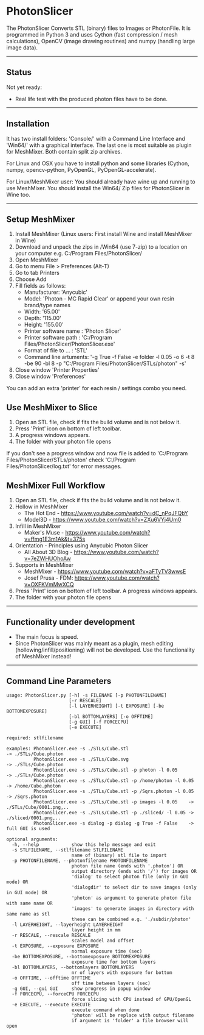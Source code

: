 # PhotonSlicer

The PhotonSlicer Converts STL (binary) files to Images or PhotonFile. It is programmed in Python 3 and uses Cython (fast compression / mesh calculations), OpenCV (image drawing routines) and numpy (handling large image data).

---

## Status

Not yet ready:
- Real life test with the produced photon files have to be done.

---
  
## Installation

It has two install folders: 'Console/' with a Command Line Interface and 'Win64/' with a graphical interface. The last one is most suitable as plugin for MeshMixer. Both contain split zip archives.

For Linux and OSX you have to install python and some libraries (Cython, numpy, opencv-python, PyOpenGL, PyOpenGL-accelerate). 

For Linux/MeshMixer user: You should already have wine up and running to use MeshMixer. You should install the Win64/ Zip files for PhotonSlicer in Wine too. 

---

## Setup MeshMixer
1. Install MeshMixer (Linux users: First install Wine and install MeshMixer in Wine)
2. Download and unpack the zips in /Win64 (use 7-zip) to a location on your computer e.g. C:/Program Files/PhotonSlicer/
3. Open MeshMixer
4. Go to menu File > Preferences (Alt-T)
5. Go to tab Printers
6. Choose Add
7. Fill fields as follows: 
    - Manufacturer: 'Anycubic'
    - Model: 'Photon - MC Rapid Clear' or append your own resin brand/type names
    - Width: '65.00'
    - Depth: '115.00'
    - Height: '155.00'
    - Printer software name : 'Photon Slicer'
    - Printer software path : 'C:/Program Files/PhotonSlicer/PhotonSlicer.exe'
    - Format of file to ... : 'STL'
    - Command line artuments: '-g True -f False -e folder -l 0.05 -o 6 -t 8 -be 90 -bl 8 -p "C:/Program Files/PhotonSlicer/STLs/photon" -s'      
8. Close window 'Printer Properties'
9. Close window 'Preferences'

You can add an extra 'printer' for each resin / settings combo you need.


## Use MeshMixer to Slice
1. Open an STL file, check if fits the build volume and is not below it.
2. Press 'Print' icon on bottom of left toolbar.
3. A progress windows appears.
4. The folder with your photon file opens

If you don't see a progress window and now file is added to 'C:/Program Files/PhotonSlicer/STLs/photon' check 'C:/Program Files/PhotonSlicer/log.txt' for error messages.


## MeshMixer Full Workflow 

1. Open an STL file, check if fits the build volume and is not below it.
2. Hollow in MeshMixer
    - The Hot End - https://www.youtube.com/watch?v=dC_nPqJFQbY
    - Model3D - https://www.youtube.com/watch?v=ZXu6VYj4Um0
3. Infill in MeshMixer
    - Maker's Muse - https://www.youtube.com/watch?v=ffmg1E3m1Ak&t=375s
4. Orientation - Principles using Anycubic Photon Slicer
    - All About 3D Blog - https://www.youtube.com/watch?v=7eZWHUOhoAw 
5. Supports in MeshMixer
    - MeshMixer - https://www.youtube.com/watch?v=aFTyTV3wwsE
    - Josef Prusa - FDM: https://www.youtube.com/watch?v=OXFKVmMwXCQ
6. Press 'Print' icon on bottom of left toolbar. A progress windows appears.
7. The folder with your photon file opens

---

## Functionality under development
- The main focus is speed.
- Since PhotonSlicer was mainly meant as a plugin, mesh editing (hollowing/infill/positioning) will not be developed. Use the functionality of MeshMixer instead!

---

## Command Line Parameters
```
usage: PhotonSlicer.py [-h] -s FILENAME [-p PHOTONFILENAME] 
                       [-r RESCALE] 
                       [-l LAYERHEIGHT] [-t EXPOSURE] [-be BOTTOMEXPOSURE]
                       [-bl BOTTOMLAYERS] [-o OFFTIME] 
                       [-g GUI] [-f FORCECPU]
                       [-e EXECUTE]

required: stlfilename

examples: PhotonSlicer.exe -s ./STLs/Cube.stl                         -> ./STLs/Cube.photon
          PhotonSlicer.exe -s ./STLs/Cube.svg                         -> ./STLs/Cube.photon
          PhotonSlicer.exe -s ./STLs/Cube.stl -p photon -l 0.05       -> ./STLs/Cube.photon
          PhotonSlicer.exe -s ./STLs/Cube.stl -p /home/photon -l 0.05 -> /home/Cube.photon
          PhotonSlicer.exe -s ./STLs/Cube.stl -p /Sqrs.photon -l 0.05 -> /Sqrs.photon
          PhotonSlicer.exe -s ./STLs/Cube.stl -p images -l 0.05    -> ./STLs/Cube/0001.png,..
          PhotonSlicer.exe -s ./STLs/Cube.stl -p ./sliced/ -l 0.05 -> ./sliced/0001.png,..
          PhotonSlicer.exe -s dialog -p dialog -g True -f False    -> full GUI is used
          
optional arguments:
  -h, --help            show this help message and exit
  -s STLFILENAME, --stlfilename STLFILENAME
                        name of (binary) stl file to import
  -p PHOTONFILENAME, --photonfilename PHOTONFILENAME
                        photon file name (ends with '.photon') OR 
                        output directory (ends with '/') for images OR 
                        'dialog' to select photon file (only in GUI mode) OR
                        'dialogdir' to select dir to save images (only in GUI mode) OR
                        'photon' as argument to generate photon file with same name OR 
                        'images' to generate images in directory with same name as stl
                        these can be combined e.g. './subdir/photon'
  -l LAYERHEIGHT, --layerheight LAYERHEIGHT
                        layer height in mm
  -r RESCALE, --rescale RESCALE
                        scales model and offset
  -t EXPOSURE, --exposure EXPOSURE
                        normal exposure time (sec)
  -be BOTTOMEXPOSURE, --bottomexposure BOTTOMEXPOSURE
                        exposure time for bottom layers
  -bl BOTTOMLAYERS, --bottomlayers BOTTOMLAYERS
                        nr of layers with exposure for bottom
  -o OFFTIME, --offtime OFFTIME
                        off time between layers (sec)
  -g GUI, --gui GUI     show progress in popup window
  -f FORCECPU, --forceCPU FORCECPU
                        force slicing with CPU instead of GPU/OpenGL
  -e EXECUTE, --execute EXECUTE
                        execute command when done 
                        'photon' will be replace with output filename 
                        if argument is 'folder' a file browser will open

```



